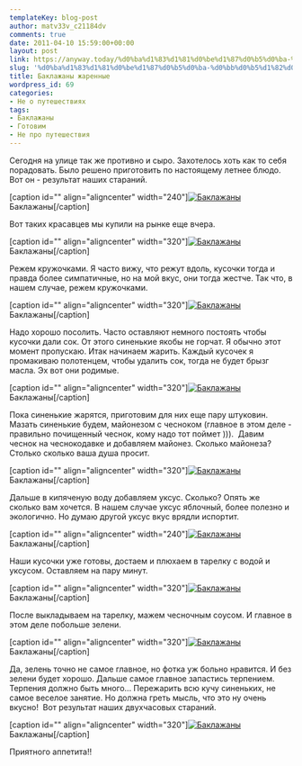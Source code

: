 ```yaml
---
templateKey: blog-post
author: matv33v_c21184dv
comments: true
date: 2011-04-10 15:59:00+00:00
layout: post
link: https://anyway.today/%d0%ba%d1%83%d1%81%d0%be%d1%87%d0%b5%d0%ba-%d0%bb%d0%b5%d1%82%d0%b0/
slug: '%d0%ba%d1%83%d1%81%d0%be%d1%87%d0%b5%d0%ba-%d0%bb%d0%b5%d1%82%d0%b0'
title: Баклажаны жаренные
wordpress_id: 69
categories:
- Не о путешествиях
tags:
- Баклажаны
- Готовим
- Не про путешествия
---
```


Сегодня на улице так же противно и сыро. Захотелось хоть как то себя порадовать. Было решено приготовить по настоящему летнее блюдо. Вот он - результат наших стараний.




[caption id="" align="aligncenter" width="240"][![Баклажаны ](https://3.bp.blogspot.com/--NloCujBJVo/TaHOZwzgO0I/AAAAAAAAAIQ/B3jy1GGpIIM/s320/P1090769.JPG)](https://3.bp.blogspot.com/--NloCujBJVo/TaHOZwzgO0I/AAAAAAAAAIQ/B3jy1GGpIIM/s1600/P1090769.JPG) Баклажаны[/caption]

<!-- more -->






Вот таких красавцев мы купили на рынке еще вчера.






[caption id="" align="aligncenter" width="320"][![Баклажаны](https://1.bp.blogspot.com/-3hDC1aZZwAs/TaHO24VmjyI/AAAAAAAAAIY/xLOq7wIeVG8/s320/P1090749.JPG)](https://1.bp.blogspot.com/-3hDC1aZZwAs/TaHO24VmjyI/AAAAAAAAAIY/xLOq7wIeVG8/s1600/P1090749.JPG) Баклажаны[/caption]









Режем кружочками. Я часто вижу, что режут вдоль, кусочки тогда и правда более симпатичные, но на мой вкус, они тогда жестче. Так что, в нашем случае, режем кружочками.









[caption id="" align="aligncenter" width="320"][![Баклажаны](https://2.bp.blogspot.com/-9GKoEVWUiOk/TaHO5GDpxvI/AAAAAAAAAIg/zsms8Nz3H0Q/s320/P1090752.JPG)](https://2.bp.blogspot.com/-9GKoEVWUiOk/TaHO5GDpxvI/AAAAAAAAAIg/zsms8Nz3H0Q/s1600/P1090752.JPG) Баклажаны[/caption]






Надо хорошо посолить. Часто оставляют немного постоять чтобы кусочки дали сок. От этого синенькие якобы не горчат. Я обычно этот момент пропускаю. Итак начинаем жарить. Каждый кусочек я промакиваю полотенцем, чтобы удалить сок, тогда не будет брызг масла. Эх вот они родимые.






[caption id="" align="aligncenter" width="320"][![Баклажаны](https://1.bp.blogspot.com/-lpG3y0C_zgE/TaHO94054sI/AAAAAAAAAIs/vlifySM0mYQ/s320/P1090756.JPG)](https://1.bp.blogspot.com/-lpG3y0C_zgE/TaHO94054sI/AAAAAAAAAIs/vlifySM0mYQ/s1600/P1090756.JPG) Баклажаны[/caption]






Пока синенькие жарятся, приготовим для них еще пару штуковин. Мазать синенькие будем, майонезом с чесноком (главное в этом деле - правильно почищенный чеснок, кому надо тот поймет ))).  Давим чеснок на чеснокодавке и добавляем майонез. Сколько майонеза? Столько сколько ваша душа просит.









[caption id="" align="aligncenter" width="320"][![Баклажаны](https://1.bp.blogspot.com/-Kuuwz4eH7hs/TaHO7Trwp3I/AAAAAAAAAIk/kDrd8vJWVEw/s320/P1090754.JPG)](https://1.bp.blogspot.com/-Kuuwz4eH7hs/TaHO7Trwp3I/AAAAAAAAAIk/kDrd8vJWVEw/s1600/P1090754.JPG) Баклажаны[/caption]






Дальше в кипяченую воду добавляем уксус. Сколько? Опять же сколько вам хочется. В нашем случае уксус яблочный, более полезно и экологично. Но думаю другой уксус вкус врядли испортит.






[caption id="" align="aligncenter" width="240"][![Баклажаны](https://2.bp.blogspot.com/-GJ83s1Uivns/TaHPAT4WpqI/AAAAAAAAAI0/V5SJ5sGI8ww/s320/P1090760.JPG)](https://2.bp.blogspot.com/-GJ83s1Uivns/TaHPAT4WpqI/AAAAAAAAAI0/V5SJ5sGI8ww/s1600/P1090760.JPG) Баклажаны[/caption]









Наши кусочки уже готовы, достаем и плюхаем в тарелку с водой и уксусом. Оставляем на пару минут.






[caption id="" align="aligncenter" width="320"][![Баклажаны](https://3.bp.blogspot.com/-K4v6hmj-ePU/TaHPCtnbSzI/AAAAAAAAAI8/sO0a0lrmdGs/s320/P1090762.JPG)](https://3.bp.blogspot.com/-K4v6hmj-ePU/TaHPCtnbSzI/AAAAAAAAAI8/sO0a0lrmdGs/s1600/P1090762.JPG) Баклажаны[/caption]






После выкладываем на тарелку, мажем чесночным соусом. И главное в этом деле побольше зелени.






[caption id="" align="aligncenter" width="320"][![Баклажаны](https://3.bp.blogspot.com/-zZmemMXJ5cM/TaHPDhSgv2I/AAAAAAAAAJA/yyA0BbKnNY0/s320/P1090764.JPG)](https://3.bp.blogspot.com/-zZmemMXJ5cM/TaHPDhSgv2I/AAAAAAAAAJA/yyA0BbKnNY0/s1600/P1090764.JPG) Баклажаны[/caption]









Да, зелень точно не самое главное, но фотка уж больно нравится. И без зелени будет хорошо. Дальше самое главное запастись терпением. Терпения должно быть много... Пережарить всю кучу синеньких, не самое веселое занятие. Но должна греть мысль, что это ну очень вкусно!  Вот результат наших двухчасовых стараний.






[caption id="" align="aligncenter" width="320"][![Баклажаны](https://1.bp.blogspot.com/-oKIKEUxhfgo/TaHPE_3NnII/AAAAAAAAAJE/-Tl0XV30OgY/s320/P1090767.JPG)](https://1.bp.blogspot.com/-oKIKEUxhfgo/TaHPE_3NnII/AAAAAAAAAJE/-Tl0XV30OgY/s1600/P1090767.JPG) Баклажаны[/caption]






Приятного аппетита!!






